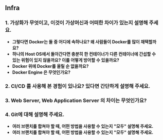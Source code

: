 ## Infra

### **1. 가상화가 무엇이고, 이것이 가상머신과 어떠한 차이가 있는지 설명해 주세요.**

- **그렇다면 Docker는 둘 중 어디에 속하나요? 왜 사람들이 Docker를 많이 채택할까요?**
- **하나의 Host OS에서 돌아간다면 충분히 한 컨테이너가 다른 컨테이너에 간섭할 수 있는 위험이 있지 않을까요? 이를 어떻게 방어할 수 있을까요?**
- **Docker 위에 Docker를 올릴 순 없을까요?**
- **Docker Engine 은 무엇인가요?**

### **2. CI/CD 를 사용해 본 경험이 있나요? 있다면 간단하게 설명해 주세요.**

### **3. Web Server, Web Application Server 의 차이는 무엇인가요?**

### 4. Git에 대해 설명해 주세요.

- **여러 브랜치를 합쳐야 할 때, 어떤 방법을 사용할 수 있는지 "모두" 설명해 주세요.**
- **여러 브랜치를 합쳐야 할 때, 어떤 방법을 사용할 수 있는지 "모두" 설명해 주세요.**